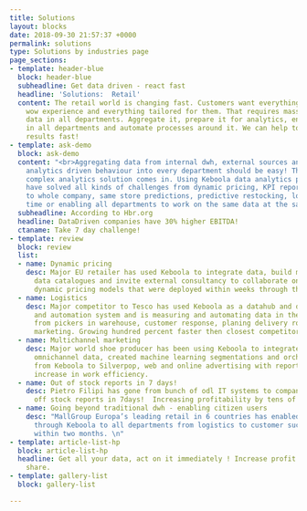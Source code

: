 ```yaml
---
title: Solutions
layout: blocks
date: 2018-09-30 21:57:37 +0000
permalink: solutions
type: Solutions by industries page
page_sections:
- template: header-blue
  block: header-blue
  subheadline: Get data driven - react fast
  headline: 'Solutions:  Retail'
  content: The retail world is changing fast. Customers want everything now, have
    wow experience and everything tailored for them. That requires massive work with
    data in all departments. Aggregate it, prepare it for analytics, enable analytics
    in all departments and automate processes around it. We can help to get you to
    results fast!
- template: ask-demo
  block: ask-demo
  content: "<br>Aggregating data from internal dwh, external sources and bringing
    analytics driven behaviour into every department should be easy! That’s when our
    complex analytics solution comes in. Using Keboola data analytics platform companies
    have solved all kinds of challenges from dynamic pricing, KPI reportings available
    to whole company, same store predictions, predictive restocking, logistic in real
    time or enabling all departments to work on the same data at the same time."
  subheadline: According to Hbr.org
  headline: DataDriven companies have 30% higher EBITDA!
  ctaname: Take 7 day challenge!
- template: review
  block: review
  list:
  - name: Dynamic pricing
    desc: Major EU retailer has used Keboola to integrate data, build metrics and
      data catalogues and invite external consultancy to collaborate on creation of
      dynamic pricing models that were deployed within weeks through the same infrastructure.
  - name: Logistics
    desc: Major competitor to Tesco has used Keboola as a datahub and data analytics
      and automation system and is measuring and automating data in the whole chain
      from pickers in warehouse, customer response, planing delivery routes to multichannel
      marketing. Growing hundred percent faster then closest competitors.
  - name: Multichannel marketing
    desc: Major world shoe producer has been using Keboola to integrate all of the
      omnichannel data, created machine learning segmentations and orchestrates campaigns
      from Keboola to Silverpop, web and online advertising with reported over 20%
      increase in work efficiency.
  - name: Out of stock reports in 7 days!
    desc: Pietro Filipi has gone from bunch of odl IT systems to company wide out
      off stock reports in 7days!  Increasing profitability by tens of percent!
  - name: Going beyond traditional dwh - enabling citizen users
    desc: "MallGroup Europa’s leading retail in 6 countries has enabled analytics
      through Keboola to all departments from logistics to customer success and marketing
      within two months. \n"
- template: article-list-hp
  block: article-list-hp
  headline: Get all your data, act on it immediately ! Increase profit and market
    share.
- template: gallery-list
  block: gallery-list

---
```

